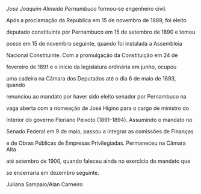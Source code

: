 

*José Joaquim Almeida Pernambuco* formou-se engenheiro civil.



Após a proclamação da República em 15 de novembro de 1889, foi eleito

deputado constituinte por Pernambuco em 15 de setembro de 1890 e tomou

posse em 15 de novembro seguinte, quando foi instalada a Assembleia

Nacional Constituinte. Com a promulgação da Constituição em 24 de

fevereiro de 1891 e o início da legislatura ordinária em junho, ocupou

uma cadeira na Câmara dos Deputados até o dia 6 de maio de 1893, quando

renunciou ao mandato por haver sido eleito senador por Pernambuco na

vaga aberta com a nomeação de José Higino para o cargo de ministro do

Interior do governo Floriano Peixoto (1891-1894). Assumindo o mandato no

Senado Federal em 9 de maio, passou a integrar as comissões de Finanças

e de Obras Públicas de Empresas Privilegiadas. Permaneceu na Câmara Alta

até setembro de 1900, quando faleceu ainda no exercício do mandato que

se encerraria em dezembro seguinte.



Juliana Sampaio/Alan Carneiro



